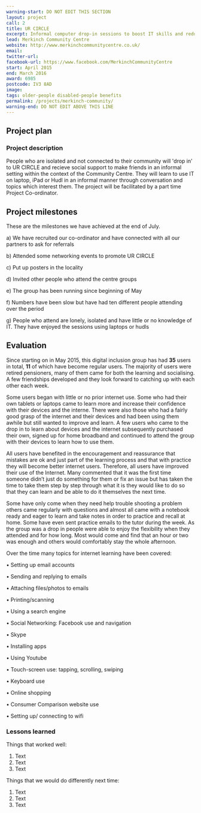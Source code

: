 ```yaml
---
warning-start: DO NOT EDIT THIS SECTION
layout: project
call: 2
title: UR CIRCLE
excerpt: Informal computer drop-in sessions to boost IT skills and reduce social isolation
lead: Merkinch Community Centre
website: http://www.merkinchcommunitycentre.co.uk/
email: 
twitter-url: 
facebook-url: https://www.facebook.com/MerkinchCommunityCentre
start: April 2015
end: March 2016
award: 6985
postcode: IV3 8AD
image:
tags: older-people disabled-people benefits 
permalink: /projects/merkinch-community/
warning-end: DO NOT EDIT ABOVE THIS LINE
---
```


## Project plan

### Project description

People who are isolated and not connected to their community will 'drop in' to UR CIRCLE and recieve social support to make friends in an informal setting within the context of the Community Centre. They will learn to use IT on laptop, iPad or Hudl in an informal manner through conversation and topics which interest them. The project will be facilitated by a part time Project Co-ordinator. 


## Project milestones

These are the milestones we have achieved at the end of July.

a)	We have recruited our co-ordinator and have connected with all our partners to ask for referrals

b)	Attended some networking events to promote UR CIRCLE

c)	Put up posters in the locality

d)	Invited other people who attend the centre groups

e)	The group has been running since beginning of May

f)	Numbers have been slow but have had ten different people attending over the period

g)	People who attend are lonely, isolated and have little or no knowledge of IT.  They have enjoyed the sessions using laptops or hudls


## Evaluation

Since starting on in May 2015, this digital inclusion group has had **35** users in total, **11** of which have become regular users. The majority of users were retired pensioners, many of them came for both the learning and socialising. A few friendships developed and they look forward to catching up with each other each week.

Some users began with little or no prior internet use. Some who had their own tablets or laptops came to learn more and increase their confidence with their devices and the interne. There were also those who had a fairly good grasp of the internet and their devices and had been using them awhile but still wanted to improve and learn. A few users who came to the drop in to learn about devices and the internet subsequently purchased their own, signed up for home broadband and continued to attend the group with their devices to learn how to use them. 

All users have benefited in the encouragement and reassurance that mistakes are ok and just part of the learning process and that with practice they will become better internet users. Therefore, all users have improved their use of the Internet. Many commented that it was the first time someone didn’t just do something for them or fix an issue but has taken the time to take them step by step through what it is they would like to do so that they can learn and be able to do it themselves the next time. 

Some have only come when they need help trouble shooting a problem others came regularly with questions and almost all came with a notebook ready and eager to learn and take notes in order to practice and recall at home. Some have even sent practice emails to the tutor during the week. As the group was a drop in people were able to enjoy the flexibility when they attended and for how long. Most would come and find that an hour or two was enough and others would comfortably stay the whole afternoon. 

Over the time many topics for internet learning have been covered:
 
•	Setting up email accounts

•	Sending and replying to emails

•	Attaching files/photos to emails

•	Printing/scanning

•	Using a search engine

•	Social Networking: Facebook use and navigation

•	Skype

•	Installing apps

•	Using Youtube

•	Touch-screen use: tapping, scrolling, swiping

•	Keyboard use

•	Online shopping

•	Consumer Comparison website use

•	Setting up/ connecting to wifi

### Lessons learned

Things that worked well:

1. Text
2. Text
3. Text

Things that we would do differently next time:

1. Text
2. Text
3. Text
